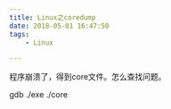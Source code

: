 ```yaml
---
title: Linux之coredump
date: 2018-05-01 16:47:50
tags:
	- Linux

---
```




程序崩溃了，得到core文件。怎么查找问题。

gdb ./exe ./core


